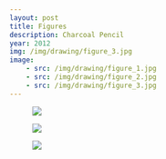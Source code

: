```yaml
---
layout: post
title: Figures
description: Charcoal Pencil
year: 2012
img: /img/drawing/figure_3.jpg
image:
    - src: /img/drawing/figure_1.jpg
    - src: /img/drawing/figure_2.jpg
    - src: /img/drawing/figure_3.jpg
---
```

<figure>
  <img
    class="post-image" src="{{ page.image[0].src }}">
</figure>

<figure>
  <img
    class="post-image" src="{{ page.image[1].src }}">
</figure>

<figure>
  <img
    class="post-image" src="{{ page.image[2].src }}">
</figure>
